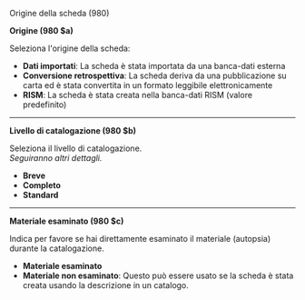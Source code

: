 Origine della scheda (980)

**Origine (980 $a)**

Seleziona l'origine della scheda:

- **Dati importati**: La scheda è stata importata da una banca-dati esterna
- **Conversione retrospettiva**: La scheda deriva da una pubblicazione su carta ed è stata convertita in un formato leggibile elettronicamente
- **RISM**: La scheda è stata creata nella banca-dati RISM (valore predefinito)

** **

**Livello di catalogazione (980 $b)**

Seleziona il livello di catalogazione.  
_Seguiranno altri dettagli._

- **Breve**
- **Completo**
- **Standard**

** **

**Materiale esaminato (980 $c)**

Indica per favore se hai direttamente esaminato il materiale (autopsia) durante la catalogazione.

- **Materiale esaminato**
- **Materiale non esaminato**: Questo può essere usato se la scheda è stata creata usando la descrizione in un catalogo.
